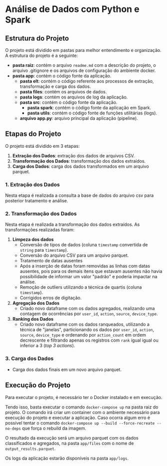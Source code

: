 # Análise de Dados com Python e Spark
## Estrutura do Projeto
O projeto está dividido em pastas para melhor entendimento e organização. A estrutura do projeto é a seguinte:
- **pasta raiz**: contém o arquivo `readme.md` com a descrição do projeto, o arquivo .gitignore e os arquivos de configuração do ambiente docker.
- **pasta app**: contém o código fonte da aplicação.
  - **pasta elt**: contém o código referente aos processos de extração, transformação e carga dos dados.
  - **pasta files**: contém os arquivos de dados.
  - **pasta logs**: contém os arquivos de log da aplicação.
  - **pasta src**: contém o código fonte da aplicação.
    - **pasta spark**: contém o código fonte da aplicação em Spark.
    - **pasta utils**: contém o código fonte de funções utilitárias (logs).
  - **arquivo app.py**: arquivo principal da aplicação (pipeline).
  
## Etapas do Projeto
O projeto está dividido em 3 etapas:
1. **Extração dos Dados**: extração dos dados de arquivos CSV.
2. **Transformação dos Dados**: transformação dos dados extraídos.
3. **Carga dos Dados**: carga dos dados transformados em um arquivo parquet.
   
### 1. Extração dos Dados
Nesta etapa é realizada a consulta a base de dados do arquivo csv para posterior tratamento e análise.

### 2. Transformação dos Dados
Nesta etapa é realizada a transformação dos dados extraídos. As transformações realizadas foram:
1. **Limpeza dos dados**
   - Conversão de tipos de dados (coluna `timestamp` convertida de `string` para `timestamp`).
   - Conversão do arquivo CSV para um arquivo parquet.
   - Tratamento de datas ausentes 
   - Após a inserção de datas foram removidas as linhas com datas ausentes, pois para os demais itens que estavam ausentes não havia possibilidade de informar um valor "padrão" e poderia impactar na análise.
   - Remoção de outliers utilizando a técnica de quartis (coluna `timestamp`).
   - Corrigidos erros de digitação.
2. **Agregação dos Dados**
   - Criado novo dataframe com os dados agregados, realizando uma contagem de ocorrências por `user_id`, `action`, `source`, `device_type`.
3. **Ranking dos Dados**
   - Criado novo dataframe com os dados ranqueados, utilizando a técnica de "janelas", particionando os dados por `user_id`, `action`, `source`, `device_type` e ordenando por `action_count` em ordem decrescente e filtrando apenas os registros com `rank` igual igual ou inferior a 3 (*top 3 actions*).

### 3. Carga dos Dados
   - Carga dos dados finais em um novo arquivo parquet.

## Execução do Projeto
Para executar o projeto, é necessário ter o Docker instalado e em execução.

Tendo isso, basta executar o comando `docker-compose up` na pasta raiz do projeto. O comando irá criar um container com o ambiente necessário para execução do projeto e executar a aplicação.
Caso ocorra algum erro é possível tentar o comando `docker-compose up --build --force-recreate --no-deps` que força o rebuild da imagem.

O resultado da execução será um arquivo parquet com os dados classificados e agregados, na pasta `app/files` com o nome de `output_results.parquet`.

Os logs da aplicação estarão disponíveis na pasta `app/logs`.